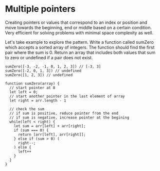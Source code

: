 # Multiple pointers

Creating pointers or values that correspond to an index or position and move towards the beginning, end or middle based on a certain condition. Very efficient for solving problems with minimal space complexity as well.

Let's take example to explore the pattern. Write a function called sumZero which accepts a sorted array of integers. The function should find the first pair where the sum is 0. Return an array that includes both values that sum to zero or undefined if a pair does not exist.

```TS
sumZero([-3, -2, -1, 0, 1, 2, 3]) // [-3, 3]
sumZero([-2, 0, 1, 3]) // undefined
sumZero([1, 2, 3]) // undefined
```

```TS
function sumZero(array) {
  // start pointer at 0
  let left = 0;
  // start another pointer in the last element of array
  let right = arr.length - 1

  // check the sum
  // if sum is positive, reduce pointer from the end
  // if sum is negative, increase pointer at the begining
  while(left < right) {
    let sum = arr[left] + arr[right];
    if (sum === 0) {
      return [arr[left], arr[right]];
    } else if (sum > 0) (
      right--;
    ) else {
      left++
    }
  }
}
```
